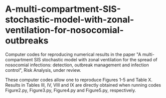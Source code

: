 # A-multi-compartment-SIS-stochastic-model-with-zonal-ventilation-for-nosocomial-outbreaks
Computer codes for reproducing numerical results in the paper "A multi-compartment SIS stochastic model with zonal ventilation for the spread of nosocomial infections: detection, outbreak management and infection control", Risk Analysis, under review.

These computer codes allow one to reproduce Figures 1-5 and Table X. Results in Tables III, IV, VIII and IX are directly obtained when running codes Figure2.py, Figure3.py, Figure4.py and Figure5.py, respectively.

